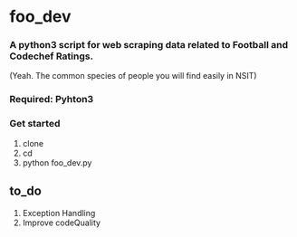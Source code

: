 # foo_dev
### A python3 script for web scraping data related to Football and Codechef Ratings. 
(Yeah. The common species of people you will find easily in NSIT)
### Required: Pyhton3
### Get started
1. clone <repo>
2. cd <repo>
3. python foo_dev.py  
## to_do
1. Exception Handling
2. Improve codeQuality
